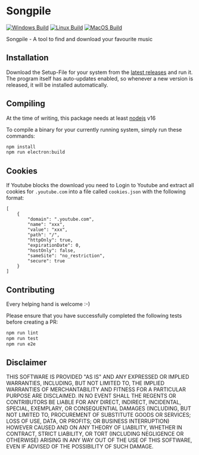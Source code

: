 # Songpile

[![Windows Build](https://github.com/kadrim/Songpile/actions/workflows/windows.yml/badge.svg?event=push)](https://github.com/kadrim/Songpile/actions/workflows/windows.yml)
[![Linux Build](https://github.com/kadrim/Songpile/actions/workflows/ubuntu.yml/badge.svg?event=push)](https://github.com/kadrim/Songpile/actions/workflows/ubuntu.yml)
[![MacOS Build](https://github.com/kadrim/Songpile/actions/workflows/macos.yml/badge.svg?event=push)](https://github.com/kadrim/Songpile/actions/workflows/macos.yml)

Songpile - A tool to find and download your favourite music

## Installation

Download the Setup-File for your system from the [latest releases](https://github.com/kadrim/Songpile/releases/latest) and run it. The program itself has auto-updates enabled, so whenever a new version is released, it will be installed automatically.

## Compiling

At the time of writing, this package needs at least [nodejs](https://nodejs.org/) v16

To compile a binary for your currently running system, simply run these commands:

```bash
npm install
npm run electron:build
```

## Cookies

If Youtube blocks the download you need to Login to Youtube and extract all cookies for `.youtube.com` into a file called `cookies.json` with the following format:

```
[
    {
        "domain": ".youtube.com",
        "name": "xxx",
        "value": "xxx",
        "path": "/",
        "httpOnly": true,
        "expirationDate": 0,
        "hostOnly": false,
        "sameSite": "no_restriction",
        "secure": true
    }
]
```

## Contributing

Every helping hand is welcome :-)

Please ensure that you have successfully completed the following tests before creating a PR:

```bash
npm run lint
npm run test
npm run e2e
```

## Disclaimer
THIS SOFTWARE IS PROVIDED "AS IS" AND ANY EXPRESSED OR IMPLIED WARRANTIES, INCLUDING, BUT NOT LIMITED TO, THE IMPLIED WARRANTIES OF MERCHANTABILITY AND FITNESS FOR A PARTICULAR PURPOSE ARE DISCLAIMED. IN NO EVENT SHALL THE REGENTS OR CONTRIBUTORS BE LIABLE FOR ANY DIRECT, INDIRECT, INCIDENTAL, SPECIAL, EXEMPLARY, OR CONSEQUENTIAL DAMAGES (INCLUDING, BUT NOT LIMITED TO, PROCUREMENT OF SUBSTITUTE GOODS OR SERVICES; LOSS OF USE, DATA, OR PROFITS; OR BUSINESS INTERRUPTION) HOWEVER CAUSED AND ON ANY THEORY OF LIABILITY, WHETHER IN CONTRACT, STRICT LIABILITY, OR TORT (INCLUDING NEGLIGENCE OR OTHERWISE) ARISING IN ANY WAY OUT OF THE USE OF THIS SOFTWARE, EVEN IF ADVISED OF THE POSSIBILITY OF SUCH DAMAGE.
